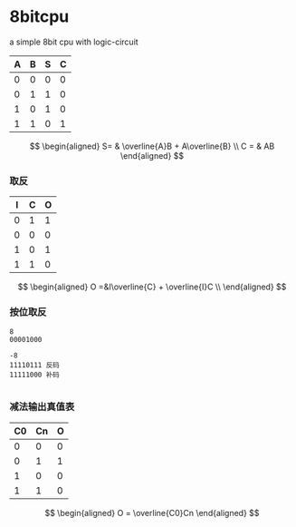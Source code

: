 # 8bitcpu
a simple 8bit cpu with logic-circuit





| A    | B    | S    | C    |
| ---- | ---- | ---- | ---- |
| 0    | 0    | 0    | 0    |
| 0    | 1    | 1    | 0    |
| 1    | 0    | 1    | 0    |
| 1    | 1    | 0    | 1    |


$$
\begin{aligned}
S= & \overline{A}B + A\overline{B} \\
C =  & AB
\end{aligned}
$$



### 取反

|I|C|O|
|-|-|-|
|0|1|1|
|0|0|0|
|1|0|1|
|1|1|0|

$$
\begin{aligned}
O =&I\overline{C} + \overline{I}C \\
\end{aligned}
$$

### 按位取反
```
8
00001000

-8 
11110111 反码
11111000 补码


```


### 减法输出真值表
|C0|Cn|O|
|-|-|-|
|0|0|0|
|0|1|1|
|1|0|0|
|1|1|0|

$$
\begin{aligned}
    O = \overline{C0}Cn 
\end{aligned}
$$